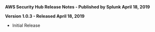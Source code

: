 **AWS Security Hub Release Notes - Published by Splunk April 18, 2019**


**Version 1.0.3 - Released April 18, 2019**

* Initial Release
